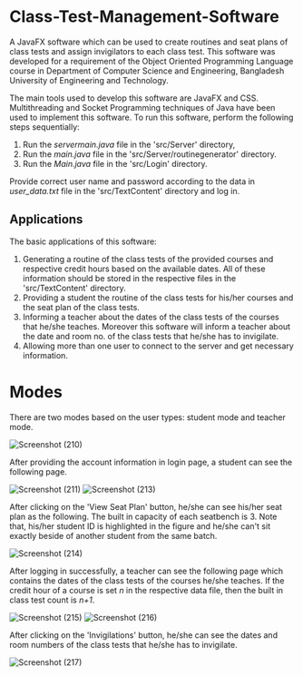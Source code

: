 # Class-Test-Management-Software
A JavaFX software which can be used to create routines and seat plans of class tests and assign invigilators to each class test. This software was developed for a requirement of the Object Oriented Programming Language course in Department of Computer Science and Engineering, Bangladesh University of Engineering and Technology.

The main tools used to develop this software are JavaFX and CSS. Multithreading and Socket Programming techniques of Java have been used to implement this software. To run this software, perform the following steps sequentially:

1.  Run the _servermain.java_ file in the 'src/Server' directory, 
2.  Run the _main.java_ file in the 'src/Server/routinegenerator' directory.
3.  Run the _Main.java_ file in the 'src/Login' directory.

Provide correct user name and password according to the data in _user_data.txt_ file in the 'src/TextContent' directory and log in.

## Applications

The basic applications of this software:

1. Generating a routine of the class tests of the provided courses and respective credit hours based on the available dates. All of these information should be stored in the respective files in the 'src/TextContent' directory.
2. Providing a student the routine of the class tests for his/her courses and the seat plan of the class tests. 
3. Informing a teacher about the dates of the class tests of the courses that he/she teaches. Moreover this software will inform a teacher about the date and room no. of the class tests that he/she has to invigilate.
4. Allowing more than one user to connect to the server and get necessary information.


# Modes

There are two modes based on the user types: student mode and teacher mode. 

![Screenshot (210)](https://user-images.githubusercontent.com/37974385/112328177-4863e000-8ce0-11eb-987e-f345df6d8f14.png)

After providing the account information in login page, a student can see the following page. 

![Screenshot (211)](https://user-images.githubusercontent.com/37974385/112328236-59acec80-8ce0-11eb-8068-66c9eae2ccd9.png)
![Screenshot (213)](https://user-images.githubusercontent.com/37974385/112328423-83661380-8ce0-11eb-9ae0-b55d0ed266a3.png)

After clicking on the 'View Seat Plan' button, he/she can see his/her seat plan as the following. The built in capacity of each seatbench is 3. Note that, his/her student ID is highlighted in the figure and he/she can't sit exactly beside of another student from the same batch.

![Screenshot (214)](https://user-images.githubusercontent.com/37974385/112328565-a8f31d00-8ce0-11eb-9356-ea4245c4df60.png)


After logging in successfully, a teacher can see the following page which contains the dates of the class tests of the courses he/she teaches. If the credit hour of a course is set _n_ in the respective data file, then the built in class test count is _n+1_.

![Screenshot (215)](https://user-images.githubusercontent.com/37974385/112328731-ce802680-8ce0-11eb-9ab4-1cba54e903e2.png)
![Screenshot (216)](https://user-images.githubusercontent.com/37974385/112328780-d5a73480-8ce0-11eb-84c2-606e500a38ef.png)


After clicking on the 'Invigilations' button, he/she can see the dates and room numbers of the class tests that he/she has to invigilate.

![Screenshot (217)](https://user-images.githubusercontent.com/37974385/112329311-4b130500-8ce1-11eb-81da-1848ee96565f.png)


